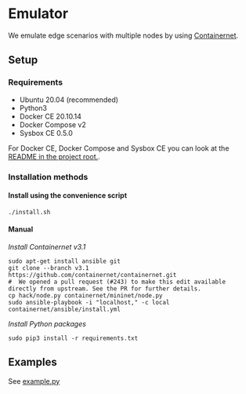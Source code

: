 # Emulator
We emulate edge scenarios with multiple nodes by using [Containernet](https://containernet.github.io/).

## Setup

### Requirements
- Ubuntu 20.04 (recommended)
- Python3
- Docker CE 20.10.14
- Docker Compose v2
- Sysbox CE 0.5.0

For Docker CE, Docker Compose and Sysbox CE you can look at the [README in the project root.](../README.md).

### Installation methods

#### Install using the convenience script
```shell
./install.sh
```


#### Manual

_Install Containernet v3.1_

```shell
sudo apt-get install ansible git
git clone --branch v3.1 https://github.com/containernet/containernet.git
#  We opened a pull request (#243) to make this edit available directly from upstream. See the PR for further details.
cp hack/node.py containernet/mininet/node.py
sudo ansible-playbook -i "localhost," -c local containernet/ansible/install.yml
```

_Install Python packages_
```shell
sudo pip3 install -r requirements.txt
```

## Examples
See [example.py](example.py)